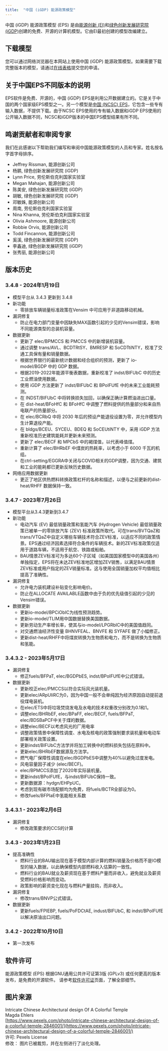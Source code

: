 ```yaml
---
title:  "中国 (iGDP) 能源政策模型"
---
```


中国 (iGDP) 能源政策模型 (EPS) 是由[能源创新 (EI)](https://energyinnovation.org/)和[绿色创新发展研究院 (iGDP)](http://www.igdp.cn/)创建的免费、开源的计算机模型。它由EI最初创建的模型改编建立。

## 下载模型

您可以通过网络浏览器在本网站上使用中国 (iGDP) 能源政策模型。如果需要下载完整版本的模型，请通过[在线表格](https://wkf.ms/3hIh7YF)提交您的申请。

## 关于中国EPS不同版本的说明

EPS软件是免费、开源的，中国 (iGDP) EPS是利用公开数据建立的。它是关于中国的两个国家级EPS模型之一。另一个模型是[中国 (NCSC) EPS](https://energypolicy.solutions/home/china/zh)，它包含一些专有输入数据，不提供下载。由于NCSC EPS使用的专有输入数据和iGDP EPS使用的公开输入数据不同，NCSC和iGDP版本的中国EPS模型结果有所不同。

## 鸣谢贡献者和审阅专家

我们在此感谢以下帮助我们编写和审阅中国能源政策模型的人员和专家。姓名按名字首字母排序。

* Jeffrey Rissman, 能源创新公司
* 杨鹂, 绿色创新发展研究院 (iGDP)
* Lynn Price, 劳伦斯伯克利国家实验室
* Megan Mahajan, 能源创新公司
* 陈美安, 绿色创新发展研究院 (iGDP)
* 胡敏, 绿色创新发展研究院 (iGDP)
* 邓敏姝, 能源创新公司
* 周南, 劳伦斯伯克利国家实验室
* Nina Khanna, 劳伦斯伯克利国家实验室
* Olivia Ashmoore, 能源创新公司
* Robbie Orvis, 能源创新公司
* Todd Fincannon, 能源创新公司
* 奚溪, 绿色创新发展研究院 (iGDP)
* 李鑫迪, 绿色创新发展研究院 (iGDP)
* 张秀丽, 能源创新公司

## 版本历史

### **3.4.8 - 2024年1月19日**

* 模型平台从 3.4.3 更新到 3.4.8
* 新功能
  * 零排放车辆销量标准政策在Vensim 中可应用于非道路移动机械。
* 漏洞修复
  * 防止在电力部门变量中因缺失MAX函数引起的少见的Vensim错误，影响不同能源类型的总装机容量。
* 数据更新
  * 更新了 elec/BPMCCS 和 PMCCS 中的新增装机容量。
  * 通过调整 trans/AVL、BCDTRtSY、BMRESP 和 SoCDTtiNTY，校准了交通工具保有量和销量数据。
  * 根据世界银行的最新统计数据和经合组织的预测，更新了 io-model/BGDP 中的 GDP 数据。
  * 根据2019-2022年能源平衡表数据，重新校准了 indst/BIFUbC 中的历史工业燃油使用数据。
  * 使用 iGDP 方法更新了 indst/BIFUbC 和 BPoIFUfE 中的未来工业能耗预测。
  * 在 INDST/BIFUbC 中将转换损失加回，以确保正确计算燃油进出口量。
  * 在 dist-heat/BFoHfC 和 BFoHfC 中调整了燃料提供的热量部分和来自热电联产的热量部分。
  * 在 elec/BCRbQ 中将 2030 年后的预设产能退役设置为零，并允许模型内生计算退役产能。
  * 在 bldgs/BCEU、SYCEU、BDEQ 和 SoCEUtiNTY 中，采用 iGDP 方法重新校准历史建筑能耗并更新未来预测。
  * 更新了 elec/BECF 和 MPCbS 中的褐煤值，以代表峰值煤。
  * 重新计算了 elec/BHRbEF 中煤炭的热耗率，以考虑小于 6000 千瓦的机组。
  * 在ctrl-setting/EGGRA中关闭与COVID相关的GDP调整，因为交通、建筑和工业的能耗都已更新反映历史数据。
* 网络应用数据更新
  * 更正了地区供热燃料转换政策杠杆的名称和描述，以便与之前更新的dist-heat/RHFF 数据保持一致。


### **3.4.7 - 2023年7月26日**

* 模型平台从3.4.3更新到3.4.7
* 新功能
  * 电动汽车 (EV) 最低销量政策和氢能汽车 (Hydrogen Vehicle) 最低销量政策已被单一的零排放汽车 (ZEV) 标准政策所取代。可在trans/BVTQaZ和trans/VTQaZ中自定义哪些车辆技术符合ZEV标准，以适应不同的政策情景。EPS通过经济因素选择符合条件的车辆技术。新的ZEV标准政策仅适用于道路车辆，不适用于航空、铁路或船舶。
  * BAU情景ZEV标准可为多达60个子区域（如美国国家模型中的美国各州）单独指定，EPS将在未达ZEV标准地区增加ZEV销售，以满足BAU情景ZEV标准或用户指定的ZEV销量标准。这与使用全国销量加权平均值相比提高了准确性。
* 漏洞修复
  * 允许电力装机建设补贴变化影响电价。
  * 防止在ALLOCATE AVAILABLE函数中由于负的优先级值引起的少见的Vensim错误。
* 数据更新
  * 更新io-model/BPCiObIC为线性预测趋势。
  * 更新io-model/TLIM用中国数据替换美国数据。
  * 更新劳动生产率增长率，使其与io-model/LPGRbIC中的美国值趋同。
  * 对交通燃油经济性变量 BHNVFEAL、BNVFE 和 SYFAFE 做了小幅修正。
  * 更新dist-heat/RHFF中将煤炭转换为生物质和电力，而不是转换为生物质和氢能。

### **3.4.3.2 - 2023年5月17日**

* 漏洞修复
  * 修正fuels/BFPaT, elec/BGDPbES, indst/BPoIFUfE中公式错误。
* 数据更新
  * 更新校正elec/PMCCS以符合实际风光装机量。
  * 更新elec/ARpUIiRC为0，因为中国一般不会单纯因为经济原因自动提前退役煤电装机。
  * 在elec/ETS中将垃圾焚烧发电及水电的技术权重改分别改为0.1和1。
  * 调整elec/BHRbEF, elec/BPaFF, elec/BECF, fuels/BFPaT, elec/BDSBaPCF中关于煤的数据。
  * 调整elec/BECF以考虑风光的厂用电率
  * 调整政策情景中保障性调度、水电及核电的政策强制要求装机量和电动车部署相关政策设置。
  * 更新indst/BIFUbC方法学并将加工转换中的燃料损失包括在原料中。
  * 更新elec/BHRbEF数据源及方法学。
  * 燃气电厂保障性调度在elec/BGDPbES中调整为40%以避免过度发电。
  * 风电容量因子减少 (elec/BECF)。
  * elec/BPMCCS添加了2020年实际装机量。
  * 更新indst/BPoIFUfE，与indst/BIFUbC保持一致。
  * 更新数据源：hydgn/EHPpUC。
  * 考虑到现有碳市场配额均为免费，将fuels/BCTR全部设为0。
  * 修改fuels/BFPIaE中氢能相关系数

### **3.4.3.1 - 2023年2月6日**
* 漏洞修复
  * 修改政策要求的CCS的计算

### **3.4.3 - 2023年1月23日**

* 提高准确性
  * 燃料行业的BAU输出现在基于模型内部计算的燃料销量及价格而不是IO模型的输入数据，以此确保模型内部燃料收入估算的一致性。
  * 燃料行业的BAU就业及薪资现在基于燃料产量而非收入，避免就业及薪资受燃料价格影响而变动。
  * 政策影响的薪资变化现在与燃料产量挂钩，而非收入。
* 漏洞修复
  * 修改trans/BNVP公式错误。
* 数据更新
  * 更新fuels/FPIEBP, fuels/PoFDCtAE, indust/BIFUbC, 和 indst/BPoIFUfE以解决原油出口问题。
  
### **3.4.2 - 2022年10月10日**

* 第一次发布

## 软件许可

能源政策模型 (EPS) 根据GNU通用公共许可证第3版 (GPLv3) 或任何更高的版本发布，是免费的开源软件。 请参考[软件许可证](../software-license)页面，了解全部细节。

## 图片来源
Intricate Chinese Architectural design Of A Colorful Temple<br/>
Magda Ehlers<br/>
[https://www.pexels.com/photo/intricate-chinese-architectural-design-of-a-colorful-temple-2846001/](https://www.pexels.com/photo/intricate-chinese-architectural-design-of-a-colorful-temple-2846001/)<br/>
许可: Pexels License<br/>
修改： 图片已被裁剪，并在左侧进行了淡化处理。<br/>
